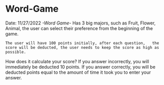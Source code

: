 # Word-Game
Date: 11/27/2022
*-Word Game-*
	Has 3 big majors, such as Fruit, Flower, Animal, the user can select their preference from the beginning of the game.
	
	The user will have 100 points initially, after each question,	the score will be deducted, the user needs to keep the score as high as possible.

How does it calculate your score?
	If you answer incorrectly, you will immediately be deducted 10 points.
	If you answer correctly, you will be deducted points equal to the amount of time it took you to enter your answer.
